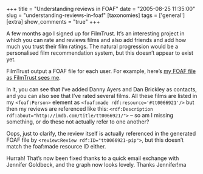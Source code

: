 +++
title = "Understanding reviews in FOAF"
date = "2005-08-25 11:35:00"
slug = "understanding-reviews-in-foaf"
[taxonomies]
tags = ['general']
[extra]
show_comments = "true"
+++

A few months ago I signed up for FilmTrust. It’s an interesting project in which you can rate and reviews films and also add friends and add how much you trust their film ratings. The natural progression would be a personalised film recommendation system, but this doesn’t appear to exist yet.

FilmTrust output a FOAF file for each user. For example, here’s [my FOAF file as FilmTrust sees me](http://trust.mindswap.org/cgi-bin/FilmTrust/foaf.cgi?user=pip).

In it, you can see that I’ve added Danny Ayers and Dan Brickley as contacts, and you can also see that I’ve rated several films. All these films are listed in my `<foaf:Person>` element as `<foaf:made rdf:resource='#tt0066921'/>` but then my reviews are referenced like this: `<rdf:Description rdf:about="http://imdb.com/title/tt0066921/">` – so am I missing something, or do these not actually refer to one another?

<ins datetime="2005-08-25T15:55:55Z"></ins>

Oops, just to clarify, the review itself is actually referenced in the generated FOAF file by `<review:Review rdf:ID="tt0066921-pip">`, but this doesn’t match the foaf:made resource ID either.

<ins datetime="2005-09-23T22:25:55Z"></ins>

Hurrah! That’s now been fixed thanks to a quick email exchange with Jennifer Goldbeck, and the graph now looks lovely. Thanks Jennifer!ma
